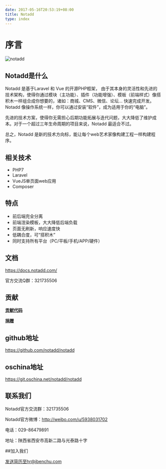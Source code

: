 ```yaml
---
date: 2017-05-16T20:53:19+08:00
title: Notadd
type: index
---
```


# 序言

![notadd](https://www.notadd.com/src/notadd_logo.svg)

## Notadd是什么

Notadd 是基于Laravel 和 Vue 的开源PHP框架， 由于其本身的灵活性和先进的技术架构，使得你通过模块（主功能）、插件（功能增强）、模板（前端样式）像搭积木一样组合成你想要的，诸如：商城、CMS、微信、论坛...  快速完成开发。
Notadd 像操作系统一样，你可以通过安装“软件”，成为适用于你的“电脑”。

先进的技术方案，使得你无需担心后期功能拓展与迭代问题，大大降低了维护成本。对于一个超过三年生命周期的项目来说，Notadd 最适合不过。

总之，Notadd 是新的技术方向标，能让每个web艺术家像构建工程一样构建程序。

## 相关技术

- PHP7
- Laravel
- VueJS单页面web应用
- Composer

## 特点

- 前后端完全分离
- 前端渲染模板，大大降低后端负载
- 页面无刷新，响应速度快
- 低耦合度，可“搭积木”
- 同时支持所有平台（PC/平板/手机/APP/硬件）


## 文档

https://docs.notadd.com/

官方交流Q群：321735506



## 贡献

**[贡献代码](https://docs.notadd.com/introductions/#贡献)**

**[捐赠](https://git.oschina.net/notadd/notadd?donate=true)**


## github地址

https://github.com/notadd/notadd

## oschina地址

https://git.oschina.net/notadd/notadd

## 联系我们

Notadd官方交流群：321735506      

Notadd官方微博：http://weibo.com/u/5938031702  

电话：029-86479891       

地址：陕西省西安市高新二路与光泰路十字   

##加入我们

发送简历至hr@ibenchu.com

